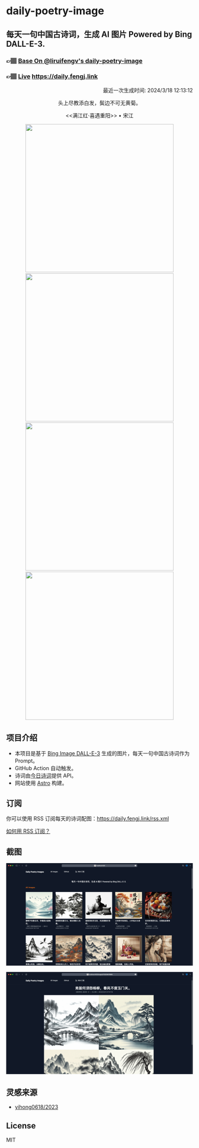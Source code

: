 
# daily-poetry-image

## 每天一句中国古诗词，生成 AI 图片 Powered by Bing DALL-E-3.

### 👉🏽 [Base On @liruifengv's daily-poetry-image](https://github.com/liruifengv/daily-poetry-image)

### 👉🏽 [Live](https://daily.fengj.link) https://daily.fengj.link

<p align="right">
  最近一次生成时间: 2024/3/18 12:13:12
</p>
<p align="center">
头上尽教添白发，鬓边不可无黄菊。
</p>
<p align="center">
<<满江红·喜遇重阳>> • 宋江
</p>
<p align="center">
<img src="https://tse2.mm.bing.net/th/id/OIG3.gliFHtJ61wMIK.b3Q9wd" height="400" width="400" />
<img src="https://tse3.mm.bing.net/th/id/OIG3.w8XscYAy8gmeFzDuQ34t" height="400" width="400" />
<img src="https://tse1.mm.bing.net/th/id/OIG3.CxCsnnupCLpSGa1x5usP" height="400" width="400" />
<img src="https://tse1.mm.bing.net/th/id/OIG3.YwM6CGh_v8xGfA2UQPbZ" height="400" width="400" />
</p>

## 项目介绍

-   本项目是基于 [Bing Image DALL-E-3](https://www.bing.com/images/create) 生成的图片，每天一句中国古诗词作为 Prompt。
-   GitHub Action 自动触发。
-   诗词由[今日诗词](https://www.jinrishici.com/)提供 API。
-   网站使用 [Astro](https://astro.build) 构建。

## 订阅

你可以使用 RSS 订阅每天的诗词配图：https://daily.fengj.link/rss.xml

[如何用 RSS 订阅？](https://zhuanlan.zhihu.com/p/55026716)

## 截图

![图片列表](./screenshots/Snipaste_2023-12-28_21-00-26.png)

![图片详情](./screenshots/Snipaste_2023-12-28_21-00-53.png)

## 灵感来源

-   [yihong0618/2023](https://github.com/yihong0618/2023)

## License

MIT
